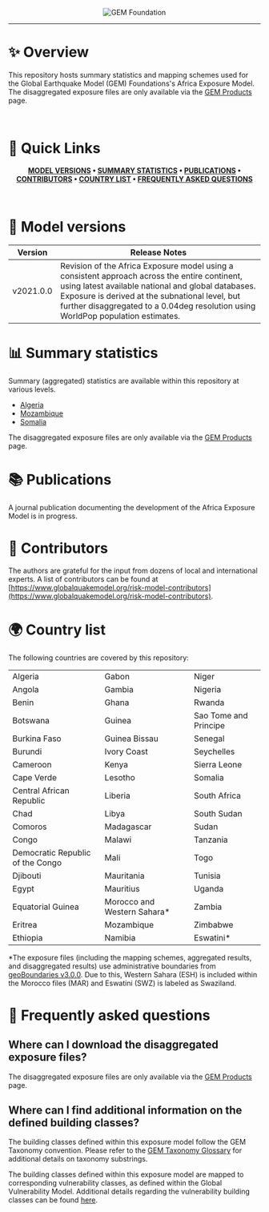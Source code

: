 <div align='center'>

![GEM Foundation](https://upload.wikimedia.org/wikipedia/commons/thumb/5/5b/Global_Earthquake_Model_Logo.png/440px-Global_Earthquake_Model_Logo.png)

</div>

---

# ✨ Overview

This repository hosts summary statistics and mapping schemes used for the Global Earthquake Model (GEM) Foundations's Africa Exposure Model. The disaggregated exposure files are only available via the [GEM Products](https://www.globalquakemodel.org/products) page.

<br />

# 🔎 Quick Links

<div align="center">

**[MODEL VERSIONS](https://github.com/nicolepaul/africa-exposure-data#-model-versions) •
[SUMMARY STATISTICS](https://github.com/nicolepaul/africa-exposure-data#-summary-statistics) •
[PUBLICATIONS](https://github.com/nicolepaul/africa-exposure-datay#-publications) •
[CONTRIBUTORS](https://github.com/nicolepaul/africa-exposure-data#-contributors) •
[COUNTRY LIST](https://github.com/nicolepaul/africa-exposure-data#-country-list) •
[FREQUENTLY ASKED QUESTIONS](https://github.com/nicolepaul/africa-exposure-data#-frequently-asked-questions)**

</div>

<br />


# 🚀 Model versions

| Version   | Release Notes                                                                                                                                                                                                                                                                             |
|-----------|-------------------------------------------------------------------------------------------------------------------------------------------------------------------------------------------------------------------------------------------------------------------------------------------|
| v2021.0.0 | Revision of the Africa Exposure model using a consistent approach across the entire continent, using latest available national and global databases. Exposure is derived at the subnational level, but further disaggregated to a 0.04deg resolution using WorldPop population estimates. |

# 📊 Summary statistics

Summary (aggregated) statistics are available within this repository at various levels.
 - [Algeria](https://gitlab.openquake.org/risk/wip/dummy/-/blob/main/Summary/Exposure_Country_Algeria.html)
 - [Mozambique](https://gitlab.openquake.org/risk/wip/dummy/-/blob/main/Summary/Exposure_Country_Mozambique.html)
 - [Somalia](https://gitlab.openquake.org/risk/wip/dummy/-/blob/main/Summary/Exposure_Country_Somalia.html)

The disaggregated exposure files are only available via the [GEM Products](https://www.globalquakemodel.org/products) page.

# 📚 Publications

A journal publication documenting the development of the Africa Exposure Model is in progress.

# 🌟 Contributors

The authors are grateful for the input from dozens of local and international experts. A list of contributors can be found at [https://www.globalquakemodel.org/risk-model-contributors](https://www.globalquakemodel.org/risk-model-contributors).

# 🌍 Country list

The following countries are covered by this repository:

|                                  |                                  |                                  |
|----------------------------------|----------------------------------|----------------------------------|
| Algeria                          | Gabon                            | Niger                            |
| Angola                           | Gambia                           | Nigeria                          |
| Benin                            | Ghana                            | Rwanda                           |
| Botswana                         | Guinea                           | Sao Tome and Principe            |
| Burkina Faso                     | Guinea Bissau                    | Senegal                          |
| Burundi                          | Ivory Coast                      | Seychelles                       |
| Cameroon                         | Kenya                            | Sierra Leone                     |
| Cape Verde                       | Lesotho                          | Somalia                          |
| Central African Republic         | Liberia                          | South Africa                     |
| Chad                             | Libya                            | South Sudan                      |
| Comoros                          | Madagascar                       | Sudan                            |
| Congo                            | Malawi                           | Tanzania                         |
| Democratic Republic of the Congo | Mali                             | Togo                             |
| Djibouti                         | Mauritania                       | Tunisia                          |
| Egypt                            | Mauritius                        | Uganda                           |
| Equatorial Guinea                | Morocco and Western Sahara*      | Zambia                           |
| Eritrea                          | Mozambique                       | Zimbabwe                         |
| Ethiopia                         | Namibia                          | Eswatini*                        |

*The exposure files (including the mapping schemes, aggregated results, and disaggregated results) use administrative boundaries from [geoBoundaries v3.0.0](https://www.geoboundaries.org/). Due to this, Western Sahara (ESH) is included within the Morocco files (MAR) and Eswatini (SWZ) is labeled as Swaziland.

# 🤔 Frequently asked questions

## Where can I download the disaggregated exposure files?

The disaggregated exposure files are only available via the [GEM Products](https://www.globalquakemodel.org/products) page.

## Where can I find additional information on the defined building classes?

The building classes defined within this exposure model follow the GEM Taxonomy convention. Please refer to the [GEM Taxonomy Glossary](https://taxonomy.openquake.org/) for additional details on taxonomy substrings.

The building classes defined within this exposure model are mapped to corresponding vulnerability classes, as defined within the Global Vulnerability Model. Additional details regarding the vulnerability building classes can be found [here](https://gitlab.openquake.org/risk/global_risk_model/Vulnerability/-/blob/23eb2d14027d6eb09a511041c30e46e4442a6a38/whats-new.md).

